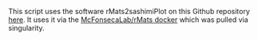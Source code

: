 This script uses the software rMats2sashimiPlot on this Github repository [here](https://github.com/Xinglab/rmats2sashimiplot). It uses it via the [McFonsecaLab/rMats docker](https://hub.docker.com/r/mcfonsecalab/rmats) which was pulled via singularity.

